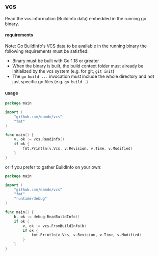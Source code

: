 ## vcs
Read the vcs information (BuildInfo data) embedded in the running go binary.

#### requirements
Note: Go BuildInfo's VCS data to be available in the running binary the following requirements must be satisfied:
- Binary must be built with Go 1.18 or greater
- When the binary is built, the build context folder must already be initialized by the vcs system (e.g. for git, `git init`)
- The `go build ...` invocation must include the whole directory and not just specific go files (e.g. `go build .`)

#### usage

```go
package main

import (
	"github.com/damdo/vcs"
	"fmt"
)

func main() {
	v, ok := vcs.ReadInfo()
	if ok {
		fmt.Println(v.Vcs, v.Revision, v.Time, v.Modified)
	}
}
```

or if you prefer to gather BuildInfo on your own:

```go
package main

import (
	"github.com/damdo/vcs"
	"fmt"
	"runtime/debug"
)

func main() {
	b, ok := debug.ReadBuildInfo()
	if ok {
		v, ok := vcs.FromBuildInfo(b)
		if ok {
			fmt.Println(v.Vcs, v.Revision, v.Time, v.Modified)
		}
	}
}
```
